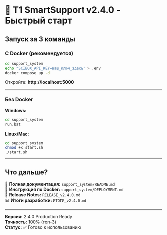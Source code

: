 # 🚀 T1 SmartSupport v2.4.0 - Быстрый старт

## Запуск за 3 команды

### С Docker (рекомендуется)

```bash
cd support_system
echo "SCIBOX_API_KEY=ваш_ключ_здесь" > .env
docker compose up -d
```

Откройте: **http://localhost:5000**

---

### Без Docker

**Windows:**
```bash
cd support_system
run.bat
```

**Linux/Mac:**
```bash
cd support_system
chmod +x start.sh
./start.sh
```

---

## Что дальше?

📖 **Полная документация:** `support_system/README.md`  
🐳 **Инструкция по Docker:** `support_system/DEPLOYMENT.md`  
📝 **Release Notes:** `RELEASE_v2.4.0.md`  
📊 **Итоги разработки:** `ИТОГИ_v2.4.0.md`

---

**Версия:** 2.4.0 Production Ready  
**Точность:** 100% (топ-3)  
**Статус:** ✅ Готово к использованию

